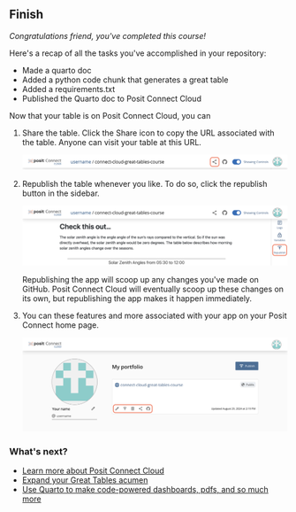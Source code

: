 <!--
  <<< Author notes: Finish >>>
  Review what we learned, ask for feedback, provide next steps.
-->

## Finish

_Congratulations friend, you've completed this course!_

Here's a recap of all the tasks you've accomplished in your repository:

- Made a quarto doc
- Added a python code chunk that generates a great table
- Added a requirements.txt
- Published the Quarto doc to Posit Connect Cloud

Now that your table is on Posit Connect Cloud, you can

1. Share the table. Click the Share icon to copy the URL associated with the table. Anyone can visit your table at this URL.

   <img src="/images/share.png" width=600>

3. Republish the table whenever you like. To do so, click the republish button in the sidebar.

   <img src="/images/republish.png" width=600>

   Republishing the app will scoop up any changes you've made on GitHub. Posit Connect Cloud will eventually scoop up these changes on its own, but republishing the app makes it happen immediately.

4. You can these features and more associated with your app on your Posit Connect home page.

   <img src="/images/portfolio.png" width=500>

### What's next?

- [Learn more about Posit Connect Cloud](https://docs.posit.co/connect-cloud/how-to/)
- [Expand your Great Tables acumen](https://posit-dev.github.io/great-tables/articles/intro.html)
- [Use Quarto to make code-powered dashboards, pdfs, and so much more](https://quarto.org/)
